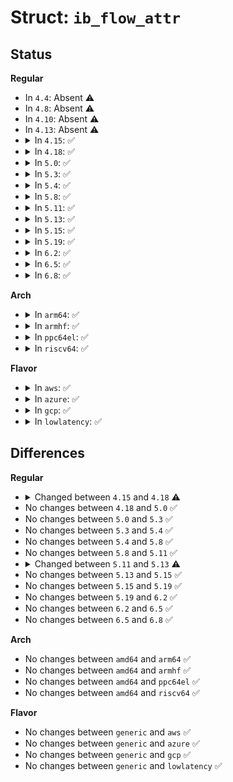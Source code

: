 # Struct: <code>ib_flow_attr</code>

## Status
<b>Regular</b>
<ul>
<li>
In <code>4.4</code>: Absent ⚠️
</li>
<li>
In <code>4.8</code>: Absent ⚠️
</li>
<li>
In <code>4.10</code>: Absent ⚠️
</li>
<li>
In <code>4.13</code>: Absent ⚠️
</li>
<li>
<details>
<summary>In <code>4.15</code>: ✅</summary>

```c
struct ib_flow_attr {
    enum ib_flow_attr_type type;
    u16 size;
    u16 priority;
    u32 flags;
    u8 num_of_specs;
    u8 port;
};
```
</details>
</li>
<li>
<details>
<summary>In <code>4.18</code>: ✅</summary>

```c
struct ib_flow_attr {
    enum ib_flow_attr_type type;
    u16 size;
    u16 priority;
    u32 flags;
    u8 num_of_specs;
    u8 port;
    union ib_flow_spec flows[0];
};
```
</details>
</li>
<li>
<details>
<summary>In <code>5.0</code>: ✅</summary>

```c
struct ib_flow_attr {
    enum ib_flow_attr_type type;
    u16 size;
    u16 priority;
    u32 flags;
    u8 num_of_specs;
    u8 port;
    union ib_flow_spec flows[0];
};
```
</details>
</li>
<li>
<details>
<summary>In <code>5.3</code>: ✅</summary>

```c
struct ib_flow_attr {
    enum ib_flow_attr_type type;
    u16 size;
    u16 priority;
    u32 flags;
    u8 num_of_specs;
    u8 port;
    union ib_flow_spec flows[0];
};
```
</details>
</li>
<li>
<details>
<summary>In <code>5.4</code>: ✅</summary>

```c
struct ib_flow_attr {
    enum ib_flow_attr_type type;
    u16 size;
    u16 priority;
    u32 flags;
    u8 num_of_specs;
    u8 port;
    union ib_flow_spec flows[0];
};
```
</details>
</li>
<li>
<details>
<summary>In <code>5.8</code>: ✅</summary>

```c
struct ib_flow_attr {
    enum ib_flow_attr_type type;
    u16 size;
    u16 priority;
    u32 flags;
    u8 num_of_specs;
    u8 port;
    union ib_flow_spec flows[0];
};
```
</details>
</li>
<li>
<details>
<summary>In <code>5.11</code>: ✅</summary>

```c
struct ib_flow_attr {
    enum ib_flow_attr_type type;
    u16 size;
    u16 priority;
    u32 flags;
    u8 num_of_specs;
    u8 port;
    union ib_flow_spec flows[0];
};
```
</details>
</li>
<li>
<details>
<summary>In <code>5.13</code>: ✅</summary>

```c
struct ib_flow_attr {
    enum ib_flow_attr_type type;
    u16 size;
    u16 priority;
    u32 flags;
    u8 num_of_specs;
    u32 port;
    union ib_flow_spec flows[0];
};
```
</details>
</li>
<li>
<details>
<summary>In <code>5.15</code>: ✅</summary>

```c
struct ib_flow_attr {
    enum ib_flow_attr_type type;
    u16 size;
    u16 priority;
    u32 flags;
    u8 num_of_specs;
    u32 port;
    union ib_flow_spec flows[0];
};
```
</details>
</li>
<li>
<details>
<summary>In <code>5.19</code>: ✅</summary>

```c
struct ib_flow_attr {
    enum ib_flow_attr_type type;
    u16 size;
    u16 priority;
    u32 flags;
    u8 num_of_specs;
    u32 port;
    union ib_flow_spec flows[0];
};
```
</details>
</li>
<li>
<details>
<summary>In <code>6.2</code>: ✅</summary>

```c
struct ib_flow_attr {
    enum ib_flow_attr_type type;
    u16 size;
    u16 priority;
    u32 flags;
    u8 num_of_specs;
    u32 port;
    union ib_flow_spec flows[0];
};
```
</details>
</li>
<li>
<details>
<summary>In <code>6.5</code>: ✅</summary>

```c
struct ib_flow_attr {
    enum ib_flow_attr_type type;
    u16 size;
    u16 priority;
    u32 flags;
    u8 num_of_specs;
    u32 port;
    union ib_flow_spec flows[0];
};
```
</details>
</li>
<li>
<details>
<summary>In <code>6.8</code>: ✅</summary>

```c
struct ib_flow_attr {
    enum ib_flow_attr_type type;
    u16 size;
    u16 priority;
    u32 flags;
    u8 num_of_specs;
    u32 port;
    union ib_flow_spec flows[0];
};
```
</details>
</li>
</ul>
<b>Arch</b>
<ul>
<li>
<details>
<summary>In <code>arm64</code>: ✅</summary>

```c
struct ib_flow_attr {
    enum ib_flow_attr_type type;
    u16 size;
    u16 priority;
    u32 flags;
    u8 num_of_specs;
    u8 port;
    union ib_flow_spec flows[0];
};
```
</details>
</li>
<li>
<details>
<summary>In <code>armhf</code>: ✅</summary>

```c
struct ib_flow_attr {
    enum ib_flow_attr_type type;
    u16 size;
    u16 priority;
    u32 flags;
    u8 num_of_specs;
    u8 port;
    union ib_flow_spec flows[0];
};
```
</details>
</li>
<li>
<details>
<summary>In <code>ppc64el</code>: ✅</summary>

```c
struct ib_flow_attr {
    enum ib_flow_attr_type type;
    u16 size;
    u16 priority;
    u32 flags;
    u8 num_of_specs;
    u8 port;
    union ib_flow_spec flows[0];
};
```
</details>
</li>
<li>
<details>
<summary>In <code>riscv64</code>: ✅</summary>

```c
struct ib_flow_attr {
    enum ib_flow_attr_type type;
    u16 size;
    u16 priority;
    u32 flags;
    u8 num_of_specs;
    u8 port;
    union ib_flow_spec flows[0];
};
```
</details>
</li>
</ul>
<b>Flavor</b>
<ul>
<li>
<details>
<summary>In <code>aws</code>: ✅</summary>

```c
struct ib_flow_attr {
    enum ib_flow_attr_type type;
    u16 size;
    u16 priority;
    u32 flags;
    u8 num_of_specs;
    u8 port;
    union ib_flow_spec flows[0];
};
```
</details>
</li>
<li>
<details>
<summary>In <code>azure</code>: ✅</summary>

```c
struct ib_flow_attr {
    enum ib_flow_attr_type type;
    u16 size;
    u16 priority;
    u32 flags;
    u8 num_of_specs;
    u8 port;
    union ib_flow_spec flows[0];
};
```
</details>
</li>
<li>
<details>
<summary>In <code>gcp</code>: ✅</summary>

```c
struct ib_flow_attr {
    enum ib_flow_attr_type type;
    u16 size;
    u16 priority;
    u32 flags;
    u8 num_of_specs;
    u8 port;
    union ib_flow_spec flows[0];
};
```
</details>
</li>
<li>
<details>
<summary>In <code>lowlatency</code>: ✅</summary>

```c
struct ib_flow_attr {
    enum ib_flow_attr_type type;
    u16 size;
    u16 priority;
    u32 flags;
    u8 num_of_specs;
    u8 port;
    union ib_flow_spec flows[0];
};
```
</details>
</li>
</ul>

## Differences
<b>Regular</b>
<ul>
<li>
<details>
<summary>Changed between <code>4.15</code> and <code>4.18</code> ⚠️</summary>
<ul>
<li>
<b>Field added. </b>
<code>union ib_flow_spec flows[0]</code>
</li>
</ul>
</details>
</li>
<li>
No changes between <code>4.18</code> and <code>5.0</code> ✅
</li>
<li>
No changes between <code>5.0</code> and <code>5.3</code> ✅
</li>
<li>
No changes between <code>5.3</code> and <code>5.4</code> ✅
</li>
<li>
No changes between <code>5.4</code> and <code>5.8</code> ✅
</li>
<li>
No changes between <code>5.8</code> and <code>5.11</code> ✅
</li>
<li>
<details>
<summary>Changed between <code>5.11</code> and <code>5.13</code> ⚠️</summary>
<ul>
<li>
<b>Field type changed. </b>
<code>u8 port</code> ➡️ <code>u32 port</code>
</li>
</ul>
</details>
</li>
<li>
No changes between <code>5.13</code> and <code>5.15</code> ✅
</li>
<li>
No changes between <code>5.15</code> and <code>5.19</code> ✅
</li>
<li>
No changes between <code>5.19</code> and <code>6.2</code> ✅
</li>
<li>
No changes between <code>6.2</code> and <code>6.5</code> ✅
</li>
<li>
No changes between <code>6.5</code> and <code>6.8</code> ✅
</li>
</ul>
<b>Arch</b>
<ul>
<li>
No changes between <code>amd64</code> and <code>arm64</code> ✅
</li>
<li>
No changes between <code>amd64</code> and <code>armhf</code> ✅
</li>
<li>
No changes between <code>amd64</code> and <code>ppc64el</code> ✅
</li>
<li>
No changes between <code>amd64</code> and <code>riscv64</code> ✅
</li>
</ul>
<b>Flavor</b>
<ul>
<li>
No changes between <code>generic</code> and <code>aws</code> ✅
</li>
<li>
No changes between <code>generic</code> and <code>azure</code> ✅
</li>
<li>
No changes between <code>generic</code> and <code>gcp</code> ✅
</li>
<li>
No changes between <code>generic</code> and <code>lowlatency</code> ✅
</li>
</ul>
